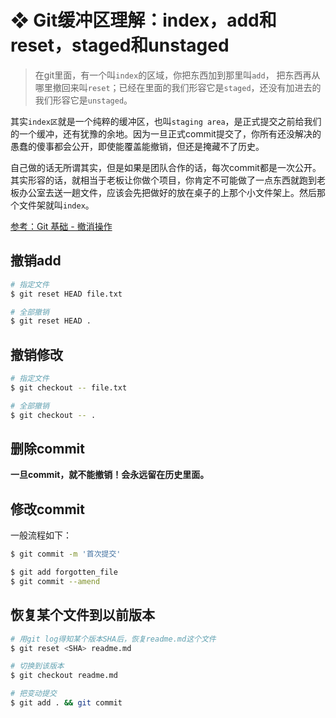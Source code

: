 #  ❖ Git缓冲区理解：index，add和reset，staged和unstaged

> 在git里面，有一个叫`index`的区域，你把东西加到那里叫`add`， 把东西再从哪里撤回来叫`reset`；已经在里面的我们形容它是`staged`，还没有加进去的我们形容它是`unstaged`。

其实`index区`就是一个纯粹的缓冲区，也叫`staging area`，是正式提交之前给我们的一个缓冲，还有犹豫的余地。因为一旦正式commit提交了，你所有还没解决的愚蠢的傻事都会公开，即使能覆盖能撤销，但还是掩藏不了历史。

自己做的话无所谓其实，但是如果是团队合作的话，每次commit都是一次公开。
其实形容的话，就相当于老板让你做个项目，你肯定不可能做了一点东西就跑到老板办公室去送一趟文件，应该会先把做好的放在桌子的上那个小文件架上。然后那个文件架就叫`index`。

[参考：Git 基础 - 撤消操作](https://git-scm.com/book/zh/v1/Git-%E5%9F%BA%E7%A1%80-%E6%92%A4%E6%B6%88%E6%93%8D%E4%BD%9C)

## 撤销add
```sh
# 指定文件
$ git reset HEAD file.txt

# 全部撤销
$ git reset HEAD .
```

## 撤销修改
```sh
# 指定文件
$ git checkout -- file.txt

# 全部撤销
$ git checkout -- .
```

## 删除commit
**一旦commit，就不能撤销！会永远留在历史里面。**

## 修改commit
一般流程如下：
```sh
$ git commit -m '首次提交'

$ git add forgotten_file
$ git commit --amend
```

## 恢复某个文件到以前版本
```sh
# 用git log得知某个版本SHA后，恢复readme.md这个文件
$ git reset <SHA> readme.md

# 切换到该版本
$ git checkout readme.md

# 把变动提交
$ git add . && git commit
```
